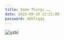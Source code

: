 ```yaml
---
title: Some Things ……
date: 2025-09-10 22:21:08
password: 48hfsqqq
---
```

![yzbl](https://img.nickyam.com/file/BQACAgUAAyEGAASS2zT1AAIh42jBicXknQbV9-C1vMRX1cdP1y14AAKdGAACXv0IVjkxunlzLWfeNgQ.jpg)